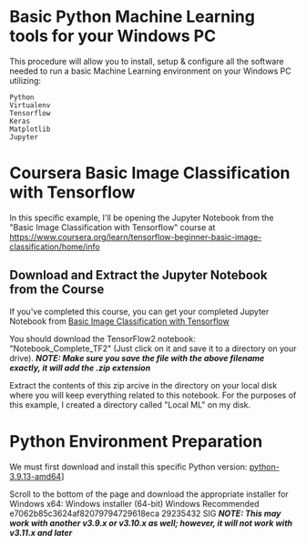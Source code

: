 # Basic Python Machine Learning tools for your Windows PC
This procedure will allow you to install, setup & configure all the software needed to run a basic Machine Learning environment on your Windows PC utilizing:
```
Python
Virtualenv
Tensorflow
Keras
Matplotlib
Jupyter
```
# Coursera Basic Image Classification with Tensorflow
In this specific example, I'll be opening the Jupyter Notebook from the "Basic Image Classification with Tensorflow" course at 
https://www.coursera.org/learn/tensorflow-beginner-basic-image-classification/home/info

## Download and Extract the Jupyter Notebook from the Course
If you've completed this course, you can get your completed Jupyter Notebook from [Basic Image Classification with Tensorflow](https://www.coursera.org/learn/tensorflow-beginner-basic-image-classification/resources/GkBBf)

You should download the TensorFlow2 notebook: "Notebook_Complete_TF2" (Just click on it and save it to a directory on your drive).
***NOTE:  Make sure you save the file with the above filename exactly, it will add the .zip extension***

Extract the contents of this zip arcive in the directory on your local disk where you will keep everything related to this notebook.
For the purposes of this example, I created a directory called "Local ML" on my disk.

# Python Environment Preparation
We must first download and install this specific Python version: 
[python-3.9.13-amd64](https://www.python.org/downloads/release/python-3913/)]

Scroll to the bottom of the page and download the appropriate installer for Windows x64:
Windows installer (64-bit)	Windows	Recommended	e7062b85c3624af82079794729618eca	29235432	SIG
***NOTE:  This may work with another v3.9.x or v3.10.x as well; however, it will not work with v3.11.x and later***




